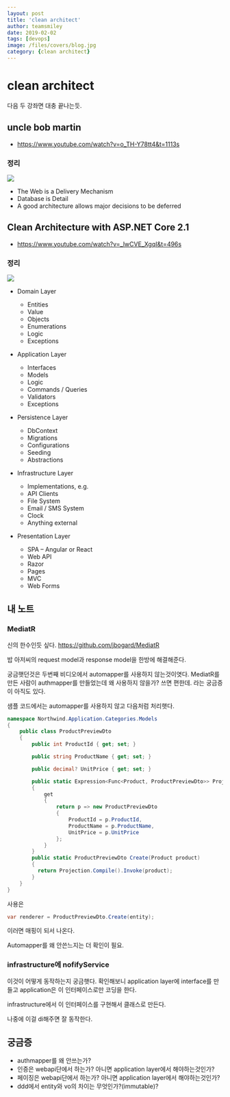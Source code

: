 ```yaml
---
layout: post
title: 'clean architect' 
author: teamsmiley
date: 2019-02-02
tags: [devops]
image: /files/covers/blog.jpg
category: {clean architect}
---
```


# clean architect

다음 두 강좌면 대충 끝나는듯.

## uncle bob martin 
* <https://www.youtube.com/watch?v=o_TH-Y78tt4&t=1113s>

### 정리

![]({{site_baseurl}}/assets/clean-architecture-bob.png)

* The Web is a Delivery Mechanism
* Database is Detail 
* A good architecture allows major decisions to be deferred

## Clean Architecture with ASP.NET Core 2.1
* <https://www.youtube.com/watch?v=_lwCVE_XgqI&t=496s>

### 정리

![]({{site_baseurl}}/assets/clean-architecture-dotnet.png)

* Domain Layer 
  * Entities 
  * Value 
  * Objects 
  * Enumerations 
  * Logic 
  * Exceptions

* Application Layer 
  * Interfaces 
  * Models 
  * Logic 
  * Commands / Queries 
  * Validators 
  * Exceptions

* Persistence Layer
  * DbContext 
  * Migrations 
  * Configurations 
  * Seeding 
  * Abstractions

* Infrastructure Layer
  * Implementations, e.g. 
  * API Clients 
  * File System 
  * Email / SMS System 
  * Clock 
  * Anything external

* Presentation Layer
  * SPA – Angular or React 
  * Web API 
  * Razor 
  * Pages 
  * MVC 
  * Web Forms

## 내 노트 
### MediatR 
신의 한수인듯 싶다. <https://github.com/jbogard/MediatR>

밥 아저씨의 request model과 response model을 한방에 해결해준다. 

궁금햇던것은 두번째 비디오에서 automapper를 사용하지 않는것이엿다. MediatR를 만든 사람이 authmapper를 만들었는데 왜 사용하지 않을가? 쓰면 편한데. 라는 궁금증이 아직도 있다.  

샘플 코드에서는 automapper를 사용하지 않고 다음처럼 처리햇다.
```cs
namespace Northwind.Application.Categories.Models
{
    public class ProductPreviewDto
    {
        public int ProductId { get; set; }

        public string ProductName { get; set; }

        public decimal? UnitPrice { get; set; }

        public static Expression<Func<Product, ProductPreviewDto>> Projection
        {
            get
            {
                return p => new ProductPreviewDto
                {
                    ProductId = p.ProductId,
                    ProductName = p.ProductName,
                    UnitPrice = p.UnitPrice
                };
            }
        }
        public static ProductPreviewDto Create(Product product)
        {
          return Projection.Compile().Invoke(product);
        }
    }
}
```

사용은 
```cs
var renderer = ProductPreviewDto.Create(entity);
```

이러면 매핑이 되서 나온다.

Automapper를 왜 안쓴느지는 더 확인이 필요.

### infrastructure에 nofifyService

이것이 어떻게 동작하는지 궁금햇다. 확인해보니 application layer에 interface를 만들고 application은 이 인터페이스로만 코딩을 한다. 

infrastructure에서 이 인터페이스를 구현해서 클래스로 만든다. 

나중에 이걸 di해주면 잘 동작한다.

## 궁금증

* authmapper를 왜 안쓰는가? 
* 인증은 webapi단에서 하는가? 아니면 application layer에서 해야하는것인가?
* 페이징은 webapi단에서 하는가? 아니면 application layer에서 해야하는것인가?
* ddd에서 entity와 vo의 차이는 무엇인가?(immutable)?
